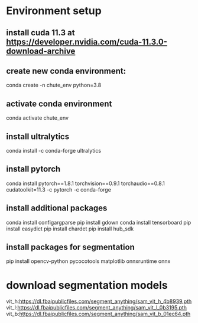 # Environment setup

## install cuda 11.3 at https://developer.nvidia.com/cuda-11.3.0-download-archive

## create new conda environment:
conda create -n chute_env python=3.8

## activate conda environment
conda activate chute_env

## install ultralytics
conda install -c conda-forge ultralytics

## install pytorch
conda install pytorch==1.8.1 torchvision==0.9.1 torchaudio==0.8.1 cudatoolkit=11.3 -c pytorch -c conda-forge

## install additional packages
conda install configargparse
pip install gdown
conda install tensorboard
pip install easydict
pip install chardet
pip install hub_sdk

## install packages for segmentation
pip install opencv-python pycocotools matplotlib onnxruntime onnx

# download segmentation models
vit_h:https://dl.fbaipublicfiles.com/segment_anything/sam_vit_h_4b8939.pth
vit_l:https://dl.fbaipublicfiles.com/segment_anything/sam_vit_l_0b3195.pth
vit_b:https://dl.fbaipublicfiles.com/segment_anything/sam_vit_b_01ec64.pth 